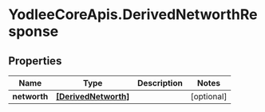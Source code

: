 # YodleeCoreApis.DerivedNetworthResponse

## Properties
Name | Type | Description | Notes
------------ | ------------- | ------------- | -------------
**networth** | [**[DerivedNetworth]**](DerivedNetworth.md) |  | [optional] 
